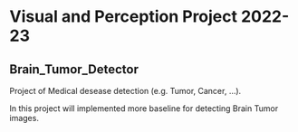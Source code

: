 # Visual and Perception Project 2022-23
## Brain_Tumor_Detector
Project of Medical desease detection (e.g. Tumor, Cancer, ...).


In this project will implemented more baseline for detecting Brain Tumor images.
